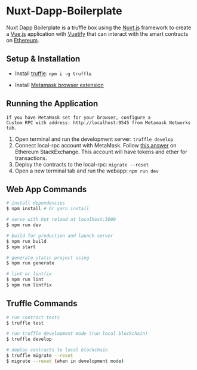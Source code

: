 # Nuxt-Dapp-Boilerplate

Nuxt Dapp Boilerplate is a truffle box using the 
[Nuxt.js](https://nuxtjs.org) framework to create a 
[Vue.js](https://vuejs.org) application with
[Vuetify](https://vuetifyjs.com)
that can interact with the smart contracts on [Ethereum](https://ethereum.org/).

## Setup & Installation
- Install [truffle](http://truffleframework.com): `npm i -g truffle`

- Install [Metamask browser extension](https://metamask.io/)

## Running the Application

    If you have MetaMask set for your browser, configure a 
    Custom RPC with address: http://localhost:9545 from Metamask Networks tab.

1) Open terminal and run the development server: `truffle develop`
2) Connect local-rpc account with MetaMask. Follow [this answer](https://ethereum.stackexchange.com/questions/30593/how-can-i-import-the-accounts-from-truffle-develop-into-metamask) on Ethereum StackExchange.
   This account will have tokens and ether for transactions.
3) Deploy the contracts to the local-rpc: `migrate --reset`
4) Open a new terminal tab and run the webapp: `npm run dev`


## Web App Commands

``` bash
# install dependencies
$ npm install # Or yarn install

# serve with hot reload at localhost:3000
$ npm run dev

# build for production and launch server
$ npm run build
$ npm start

# generate static project using
$ npm run generate

# lint or lintfix
$ npm run lint
$ npm run lintfix
```

## Truffle Commands

``` bash
# run contract tests
$ truffle test

# run truffle development mode (run local blockchain)
$ truffle develop

# deploy contracts to local blockchain
$ truffle migrate --reset
$ migrate --reset (when in development mode)
```
